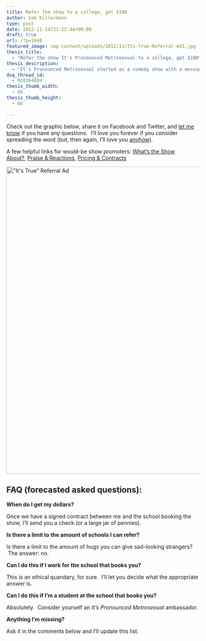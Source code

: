 ```yaml
---
title: Refer the show to a college, get $100
author: Sam Killermann
type: post
date: 2012-11-14T21:22:44+00:00
draft: true
url: /?p=1948
featured_image: /wp-content/uploads/2012/11/Its-True-Referral-Ad1.jpg
thesis_title:
  - "Refer the show It's Pronounced Metrosexual to a college, get $100"
thesis_description:
  - "It's Pronounced Metrosexual started as a comedy show with a message, not a blog. A request from IPM's performer and author.  Consider it a please and thankyou all at once."
dsq_thread_id:
  - 928364804
thesis_thumb_width:
  - 66
thesis_thumb_height:
  - 66

---
```

Check out the graphic below, share it on Facebook and Twitter, and [let me know][1] if you have any questions.  I&#8217;ll love you forever if you consider spreading the word (but, then again, I&#8217;ll love you [anyhow][2]).

A few helpful links for would-be show promoters: [What&#8217;s the Show About?][3], [Praise & Reactions][4], [Pricing & Contracts][5]

[<img class="alignnone size-full wp-image-1950 lazy-load" title="&quot;It's True&quot; Referral Ad" alt="&quot;It's True&quot; Referral Ad" data-src="/wp-content/uploads/2012/11/Its-True-Referral-Ad1.jpg" width="800" height="800" data-srcset="/wp-content/uploads/2012/11/Its-True-Referral-Ad1.jpg 800w, /wp-content/uploads/2012/11/Its-True-Referral-Ad1-150x150.jpg 150w, /wp-content/uploads/2012/11/Its-True-Referral-Ad1-300x300.jpg 300w, /wp-content/uploads/2012/11/Its-True-Referral-Ad1.jpg 125w" sizes="(max-width: 800px) 100vw, 800px" />][6]

## FAQ (forecasted asked questions):

**When do I get my dollars?**

Once we have a signed contract between me and the school booking the show, I&#8217;ll send you a check (or a large jar of pennies).

**Is there a limit to the amount of schools I can refer?**

Is there a limit to the amount of hugs you can give sad-looking strangers?  The answer: no.

**Can I do this if I work for the school that books you?**

This is an ethical quandary, for sure.  I&#8217;ll let you decide what the appropriate answer is.

**Can I do this if I&#8217;m a student at the school that books you?**

Absolutely.  Consider yourself an _It&#8217;s Pronounced Metrosexual_ ambassador.

**Anything I&#8217;m missing?**

Ask it in the comments below and I&#8217;ll update this list.

&nbsp;

 [1]: /contact/ "Contact"
 [2]: /2012/05/5-reasons-im-a-social-justice-all/ "My Reasons for being an Ally (AKA Social Justice Advocate)"
 [3]: /about-the-show/ "What’s this Show About?"
 [4]: /praise/ "Praise and Reactions"
 [5]: /pricing/ "Pricing and Contracts"
 [6]: /wp-content/uploads/2012/11/Its-True-Referral-Ad1.jpg